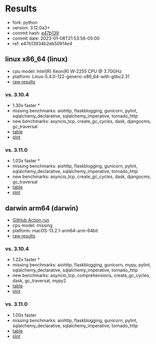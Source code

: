 # Results

- fork: python
- version: 3.12.0a3+
- commit hash: [e47b139](https://github.com/python/cpython/commit/e47b139)
- commit date: 2023-01-08T21:53:56-05:00
- ref: e47b13934b2eb50914e4

## linux x86_64 (linux)

- cpu model: Intel(R) Xeon(R) W-2255 CPU @ 3.70GHz
- platform: Linux-5.4.0-122-generic-x86_64-with-glibc2.31
- [raw results](bm-20230108-linux-x86_64-python-e47b13934b2eb50914e4-3.12.0a3%2B-e47b139.json)

### vs. 3.10.4

- 1.30x faster \*
- missing benchmarks: aiohttp, flaskblogging, gunicorn, pylint, sqlalchemy_declarative, sqlalchemy_imperative, tornado_http
- new benchmarks: asyncio_tcp, create_gc_cycles, dask, djangocms, gc_traversal
- [table](bm-20230108-linux-x86_64-python-e47b13934b2eb50914e4-3.12.0a3%2B-e47b139-vs-3.10.4.md)
- [plot](bm-20230108-linux-x86_64-python-e47b13934b2eb50914e4-3.12.0a3%2B-e47b139-vs-3.10.4.png)

### vs. 3.11.0

- 1.03x faster \*
- missing benchmarks: aiohttp, flaskblogging, gunicorn, pylint, sqlalchemy_declarative, sqlalchemy_imperative, tornado_http
- new benchmarks: asyncio_tcp, create_gc_cycles, dask, djangocms, gc_traversal
- [table](bm-20230108-linux-x86_64-python-e47b13934b2eb50914e4-3.12.0a3%2B-e47b139-vs-3.11.0.md)
- [plot](bm-20230108-linux-x86_64-python-e47b13934b2eb50914e4-3.12.0a3%2B-e47b139-vs-3.11.0.png)

## darwin arm64 (darwin)

- [GitHub Action run](https://github.com/faster-cpython/benchmarking/actions/runs/4494505186)
- cpu model: missing
- platform: macOS-13.2.1-arm64-arm-64bit
- [raw results](bm-20230108-darwin-arm64-python-e47b13934b2eb50914e4-3.12.0a3%2B-e47b139.json)

### vs. 3.10.4

- 1.22x faster \*
- missing benchmarks: aiohttp, flaskblogging, gunicorn, mypy, pylint, sqlalchemy_declarative, sqlalchemy_imperative, tornado_http
- new benchmarks: asyncio_tcp, comprehensions, create_gc_cycles, dask, gc_traversal, mypy2
- [table](bm-20230108-darwin-arm64-python-e47b13934b2eb50914e4-3.12.0a3%2B-e47b139-vs-3.10.4.md)
- [plot](bm-20230108-darwin-arm64-python-e47b13934b2eb50914e4-3.12.0a3%2B-e47b139-vs-3.10.4.png)

### vs. 3.11.0

- 1.00x faster
- missing benchmarks: aiohttp, flaskblogging, gunicorn, pylint, sqlalchemy_declarative, sqlalchemy_imperative, tornado_http
- [table](bm-20230108-darwin-arm64-python-e47b13934b2eb50914e4-3.12.0a3%2B-e47b139-vs-3.11.0.md)
- [plot](bm-20230108-darwin-arm64-python-e47b13934b2eb50914e4-3.12.0a3%2B-e47b139-vs-3.11.0.png)

